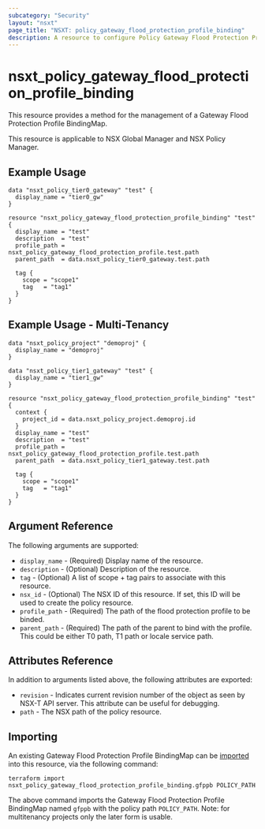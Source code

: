 ```yaml
---
subcategory: "Security"
layout: "nsxt"
page_title: "NSXT: policy_gateway_flood_protection_profile_binding"
description: A resource to configure Policy Gateway Flood Protection Profile BindingMap on NSX Policy manager.
---
```


# nsxt_policy_gateway_flood_protection_profile_binding

This resource provides a method for the management of a Gateway Flood Protection Profile BindingMap.

This resource is applicable to NSX Global Manager and NSX Policy Manager.

## Example Usage

```hcl
data "nsxt_policy_tier0_gateway" "test" {
  display_name = "tier0_gw"
}

resource "nsxt_policy_gateway_flood_protection_profile_binding" "test" {
  display_name = "test"
  description  = "test"
  profile_path = nsxt_policy_gateway_flood_protection_profile.test.path
  parent_path  = data.nsxt_policy_tier0_gateway.test.path

  tag {
    scope = "scope1"
    tag   = "tag1"
  }
}
```

## Example Usage - Multi-Tenancy

```hcl
data "nsxt_policy_project" "demoproj" {
  display_name = "demoproj"
}

data "nsxt_policy_tier1_gateway" "test" {
  display_name = "tier1_gw"
}

resource "nsxt_policy_gateway_flood_protection_profile_binding" "test" {
  context {
    project_id = data.nsxt_policy_project.demoproj.id
  }
  display_name = "test"
  description  = "test"
  profile_path = nsxt_policy_gateway_flood_protection_profile.test.path
  parent_path  = data.nsxt_policy_tier1_gateway.test.path

  tag {
    scope = "scope1"
    tag   = "tag1"
  }
}
```

## Argument Reference

The following arguments are supported:

* `display_name` - (Required) Display name of the resource.
* `description` - (Optional) Description of the resource.
* `tag` - (Optional) A list of scope + tag pairs to associate with this resource.
* `nsx_id` - (Optional) The NSX ID of this resource. If set, this ID will be used to create the policy resource.
* `profile_path` - (Required) The path of the flood protection profile to be binded.
* `parent_path` - (Required) The path of the parent to bind with the profile. This could be either T0 path, T1 path or locale service path.

## Attributes Reference

In addition to arguments listed above, the following attributes are exported:

* `revision` - Indicates current revision number of the object as seen by NSX-T API server. This attribute can be useful for debugging.
* `path` - The NSX path of the policy resource.

## Importing

An existing Gateway Flood Protection Profile BindingMap can be [imported][docs-import] into this resource, via the following command:

[docs-import]: https://www.terraform.io/cli/import

```
terraform import nsxt_policy_gateway_flood_protection_profile_binding.gfppb POLICY_PATH
```
The above command imports the Gateway Flood Protection Profile BindingMap named `gfppb` with the policy path `POLICY_PATH`.
Note: for multitenancy projects only the later form is usable.
